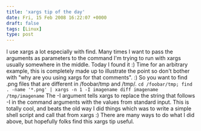 ```yaml
---
title: 'xargs tip of the day'
date: Fri, 15 Feb 2008 16:22:07 +0000
draft: false
tags: [Linux]
type: post
---
```


I use xargs a lot especially with find. Many times I want to pass the arguments as parameters to the command I'm trying to run with xargs usually somewhere in the middle. Today I found it :) Time for an arbitrary example, this is completely made up to illustrate the point so don't bother with "why are you using xargs for that comments". :) So you want to find .png files that are different in /foobar/tmp and /tmp/. `cd /foobar/tmp; find . -name '*.png' | xargs -n 1 -I imagename diff imagename /tmp/imagename` The -I argument tells xargs to replace the string that follows -I in the command arguments with the values from standard input. This is totally cool, and beats the old way I did things which was to write a simple shell script and call that from xargs :) There are many ways to do what I did above, but hopefully folks find this xargs tip useful.